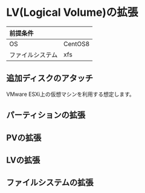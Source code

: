 # LV(Logical Volume)の拡張
|前提条件||
|:---|:---|
|OS|CentOS8|
|ファイルシステム|xfs|

## 追加ディスクのアタッチ
VMware ESXi上の仮想マシンを利用する想定します。

## パーティションの拡張

## PVの拡張

## LVの拡張

## ファイルシステムの拡張

